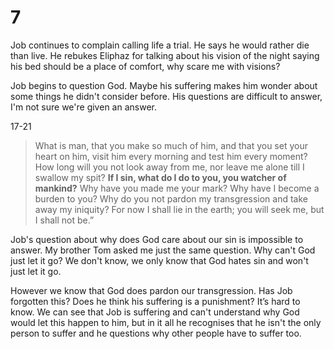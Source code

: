 # 7

Job continues to complain calling life a trial. He says he would rather die than live. He rebukes Eliphaz for talking about his vision of the night saying his bed should be a place of comfort, why scare me with visions? 

Job begins to question God. Maybe his suffering makes him wonder about some things he didn't consider before. His questions are difficult to answer, I'm not sure we're given an answer. 

17-21
> What is man, that you make so much of him,
  and that you set your heart on him,
  visit him every morning
  and test him every moment?
  How long will you not look away from me,
  nor leave me alone till I swallow my spit?
  **If I sin, what do I do to you, you watcher of mankind?**
  Why have you made me your mark?
  Why have I become a burden to you?
  Why do you not pardon my transgression
  and take away my iniquity?
  For now I shall lie in the earth;
  you will seek me, but I shall not be.”

Job's question about why does God care about our sin is impossible to answer. My brother Tom asked me just the same question. Why can't God just let it go? We don't know, we only know that God hates sin and won't just let it go. 

However we know that God does pardon our transgression. Has Job forgotten this? Does he think his suffering is a punishment? It’s  hard to know. We can see that Job is suffering and can't understand why God would let this happen to him, but in it all he recognises that he isn't the only person to suffer and he questions why other people have to suffer too. 